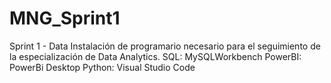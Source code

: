 # MNG_Sprint1
Sprint 1 - Data
Instalación de programario necesario para el seguimiento de la especialización de Data Analytics.
SQL: MySQLWorkbench
PowerBI: PowerBi Desktop
Python: Visual Studio Code

